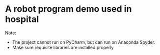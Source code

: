 # A robot program demo used in hospital

Note:
- The project cannot run on PyCharm, but can run on Anaconda Spyder.  
- Make sure requisite libraries are installed properly




